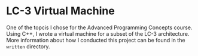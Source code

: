 # LC-3 Virtual Machine
One of the topcis I chose for the Advanced Programming Concepts course. 
Using C++, I wrote a virtual machine for a subset of the LC-3 architecture.
More information about how I conducted this project can be found in the `written` directory.
